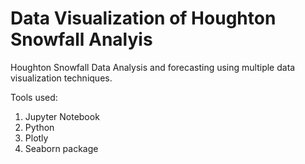 # Data Visualization of Houghton Snowfall Analyis
Houghton Snowfall Data Analysis and forecasting using multiple data visualization techniques.

Tools used:
1) Jupyter Notebook
2) Python
3) Plotly
4) Seaborn package
